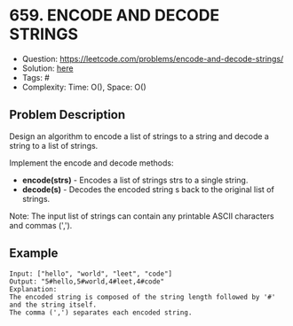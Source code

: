 # 659. ENCODE AND DECODE STRINGS

* Question: https://leetcode.com/problems/encode-and-decode-strings/
* Solution: [here](Solution.java)
* Tags: #
* Complexity: Time: O(), Space: O()

## Problem Description

Design an algorithm to encode a list of strings to a string and decode a string to a list of strings.

Implement the encode and decode methods:
* **encode(strs)** - Encodes a list of strings strs to a single string.
* **decode(s)** - Decodes the encoded string s back to the original list of strings.

Note:
The input list of strings can contain any printable ASCII characters and commas (',').

## Example
```
Input: ["hello", "world", "leet", "code"]
Output: "5#hello,5#world,4#leet,4#code"
Explanation:
The encoded string is composed of the string length followed by '#' and the string itself.
The comma (',') separates each encoded string.
```